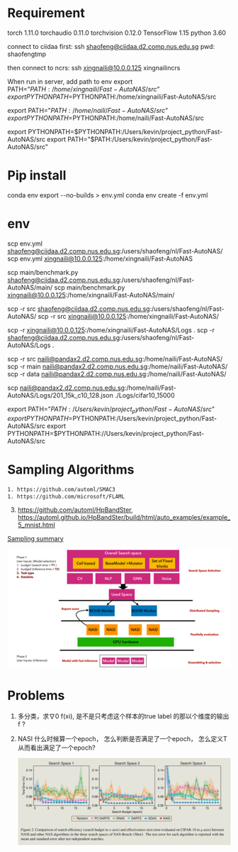 

# Requirement

torch              1.11.0
torchaudio         0.11.0
torchvision        0.12.0
TensorFlow 1.15
python 3.60

connect to ciidaa first:
ssh shaofeng@ciidaa.d2.comp.nus.edu.sg
pwd: shaofengtmp

then connect to ncrs:
ssh xingnaili@10.0.0.125
xingnailincrs

When run in server, add path to env
export PATH=”$PATH:/home/xingnaili/Fast-AutoNAS/src”
export PYTHONPATH=$PYTHONPATH:/home/xingnaili/Fast-AutoNAS/src


export PATH=”$PATH:/home/naili/Fast-AutoNAS/src”
export PYTHONPATH=$PYTHONPATH:/home/naili/Fast-AutoNAS/src

export PYTHONPATH=$PYTHONPATH:/Users/kevin/project_python/Fast-AutoNAS/src
export PATH="$PATH:/Users/kevin/project_python/Fast-AutoNAS/src"

# Pip install
conda env export --no-builds > env.yml
conda env create -f env.yml

# env
scp env.yml shaofeng@ciidaa.d2.comp.nus.edu.sg:/users/shaofeng/nl/Fast-AutoNAS/
scp env.yml xingnaili@10.0.0.125:/home/xingnaili/Fast-AutoNAS

scp main/benchmark.py shaofeng@ciidaa.d2.comp.nus.edu.sg:/users/shaofeng/nl/Fast-AutoNAS/main/
scp main/benchmark.py xingnaili@10.0.0.125:/home/xingnaili/Fast-AutoNAS/main/

scp -r src shaofeng@ciidaa.d2.comp.nus.edu.sg:/users/shaofeng/nl/Fast-AutoNAS/
scp -r src xingnaili@10.0.0.125:/home/xingnaili/Fast-AutoNAS/

scp -r xingnaili@10.0.0.125:/home/xingnaili/Fast-AutoNAS/Logs .
scp -r shaofeng@ciidaa.d2.comp.nus.edu.sg:/users/shaofeng/nl/Fast-AutoNAS/Logs .

scp -r src naili@pandax2.d2.comp.nus.edu.sg:/home/naili/Fast-AutoNAS/
scp -r main naili@pandax2.d2.comp.nus.edu.sg:/home/naili/Fast-AutoNAS/
scp -r data naili@pandax2.d2.comp.nus.edu.sg:/home/naili/Fast-AutoNAS/

scp naili@pandax2.d2.comp.nus.edu.sg:/home/naili/Fast-AutoNAS/Logs/201_15k_c10_128.json ./Logs/cifar10_15000

export PATH=”$PATH:/Users/kevin/project_python/Fast-AutoNAS/src”
export PYTHONPATH=$PYTHONPATH:/Users/kevin/project_python/Fast-AutoNAS/src
export PYTHONPATH=$PYTHONPATH://Users/kevin/project_python/Fast-AutoNAS/src

# Sampling Algorithms

    1. https://github.com/automl/SMAC3
    1. https://github.com/microsoft/FLAML
3. https://github.com/automl/HpBandSter, https://automl.github.io/HpBandSter/build/html/auto_examples/example_5_mnist.html

[Sampling summary](https://github.com/huawei-noah/vega/blob/master/docs/cn/algorithms/hpo.md)

![image-20220512213253528](documents/img.png)

# Problems

1. 多分类，求∇0 f(xi), 是不是只考虑这个样本的true label 的那以个维度的输出 f ?

1. NASI 什么时候算一个epoch， 怎么判断是否满足了一个epoch， 怎么定义T 从而看出满足了一个epoch?

   ![image-20220528205050861](documents/image-20220528205049492.png)

